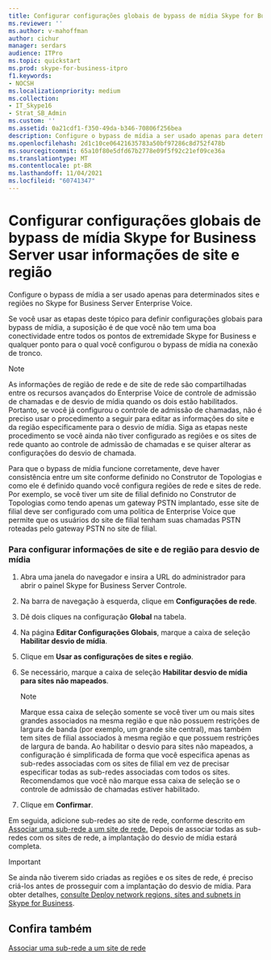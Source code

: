 ```yaml
---
title: Configurar configurações globais de bypass de mídia Skype for Business Server usar informações de site e região
ms.reviewer: ''
ms.author: v-mahoffman
author: cichur
manager: serdars
audience: ITPro
ms.topic: quickstart
ms.prod: skype-for-business-itpro
f1.keywords:
- NOCSH
ms.localizationpriority: medium
ms.collection:
- IT_Skype16
- Strat_SB_Admin
ms.custom: ''
ms.assetid: 0a21cdf1-f350-49da-b346-70806f256bea
description: Configure o bypass de mídia a ser usado apenas para determinados sites e regiões no Skype for Business Server Enterprise Voice.
ms.openlocfilehash: 2d1c10ce06421635783a50bf97286c8d752f478b
ms.sourcegitcommit: 65a10f80e5dfd67b2778e09f5f92c21ef09ce36a
ms.translationtype: MT
ms.contentlocale: pt-BR
ms.lasthandoff: 11/04/2021
ms.locfileid: "60741347"
---
```

# <a name="configure-media-bypass-global-settings-in-skype-for-business-server-to-use-site-and-region-information"></a>Configurar configurações globais de bypass de mídia Skype for Business Server usar informações de site e região
 
Configure o bypass de mídia a ser usado apenas para determinados sites e regiões no Skype for Business Server Enterprise Voice. 
  
 Se você usar as etapas deste tópico para definir configurações globais para bypass de mídia, a suposição é de que você não tem uma boa conectividade entre todos os pontos de extremidade Skype for Business e qualquer ponto para o qual você configurou o bypass de mídia na conexão de tronco.
  
> [!NOTE]
> As informações de região de rede e de site de rede são compartilhadas entre os recursos avançados do Enterprise Voice de controle de admissão de chamadas e de desvio de mídia quando os dois estão habilitados. Portanto, se você já configurou o controle de admissão de chamadas, não é preciso usar o procedimento a seguir para editar as informações do site e da região especificamente para o desvio de mídia. Siga as etapas neste procedimento se você ainda não tiver configurado as regiões e os sites de rede quanto ao controle de admissão de chamadas e se quiser alterar as configurações do desvio de chamada. 
  
Para que o bypass de mídia funcione corretamente, deve haver consistência entre um site conforme definido no Construtor de Topologias e como ele é definido quando você configura regiões de rede e sites de rede. Por exemplo, se você tiver um site de filial definido no Construtor de Topologias como tendo apenas um gateway PSTN implantado, esse site de filial deve ser configurado com uma política de Enterprise Voice que permite que os usuários do site de filial tenham suas chamadas PSTN roteadas pelo gateway PSTN no site de filial.
  
### <a name="to-configure-site-and-region-information-for-media-bypass"></a>Para configurar informações de site e de região para desvio de mídia

1. Abra uma janela do navegador e insira a URL do administrador para abrir o painel Skype for Business Server Controle.  
    
2. Na barra de navegação à esquerda, clique em **Configurações de rede**.
    
3. Dê dois cliques na configuração **Global** na tabela.
    
4. Na página **Editar Configurações Globais**, marque a caixa de seleção **Habilitar desvio de mídia**.
    
5. Clique em **Usar as configurações de sites e região**.
    
6. Se necessário, marque a caixa de seleção **Habilitar desvio de mídia para sites não mapeados**.
    
    > [!NOTE]
    > Marque essa caixa de seleção somente se você tiver um ou mais sites grandes associados na mesma região e que não possuem restrições de largura de banda (por exemplo, um grande site central), mas também tem sites de filial associados à mesma região e que possuem restrições de largura de banda. Ao habilitar o desvio para sites não mapeados, a configuração é simplificada de forma que você especifica apenas as sub-redes associadas com os sites de filial em vez de precisar especificar todas as sub-redes associadas com todos os sites. Recomendamos que você não marque essa caixa de seleção se o controle de admissão de chamadas estiver habilitado. 
  
7. Clique em **Confirmar**.
    
Em seguida, adicione sub-redes ao site de rede, conforme descrito em [Associar uma sub-rede a um site de rede.](deploy-network.md#BKMK_AssociateSubnets) Depois de associar todas as sub-redes com os sites de rede, a implantação do desvio de mídia estará completa.
> [!IMPORTANT]
> Se ainda não tiverem sido criadas as regiões e os sites de rede, é preciso criá-los antes de prosseguir com a implantação do desvio de mídia. Para obter detalhes, [consulte Deploy network regions, sites and subnets in Skype for Business](deploy-network.md). 
  
## <a name="see-also"></a>Confira também

[Associar uma sub-rede a um site de rede](deploy-network.md#BKMK_AssociateSubnets)

